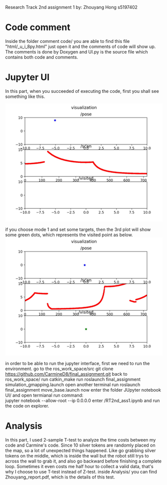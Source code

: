 Research Track 2nd assignment 1
by:
Zhouyang Hong
s5197402

# Code comment
Inside the folder comment code/ you are able to find this file "html/_u_i_8py.html" just open it and the comments of code will show up. The comments is done by Doxygen and UI.py is the source file which contains both code and comments.

# Jupyter UI
In this part, when you succeeded of executing the code, first you shall see something like this.

![](assets/16539867044355.jpg)

if you choose mode 1 and set some targets, then the 3rd plot will show some green dots, which represents the visited point as below.
![](assets/16539866058345.jpg)

in order to be able to run the jupyter interface, first we need to run the environment.
    go to the ros_work_space/src
    git clone https://github.com/CarmineD8/final_assignment.git
    back to ros_work_space/ run catkin_make
    run roslaunch final_assignment simulation_gmapping.launch 
    open another terminal
    run roslaunch final_assignment move_base.launch 
    now enter the folder JUpyter notebook UI/ and open termianal run command:   
    jupyter notebook --allow-root --ip 0.0.0.0 
    enter /RT2nd_ass1.ipynb and run the code on explorer.
    
    
# Analysis
   In this part, I used 2-sample T-test to analyze the time costs between my code and Carmine's code. Since 10 silver tokens are randomly placed on the map, so a lot of unexpected things happened. Like go grabbing silver tokens on the middle, which is inside the wall but the robot still trys to across the wall to grab it, and also go backward before finishing a complete loop. Sometimes it even costs me half hour to collect a valid data, that's why I choose to use T-test instead of Z-test.
    inside Analysis/ you can find Zhouyang_report.pdf, which is the details of this test.
    
    
    
